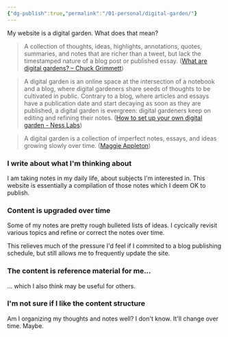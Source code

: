 ```yaml
---
{"dg-publish":true,"permalink":"/01-personal/digital-garden/"}
---
```



My website is a digital garden. What does that mean?

> A collection of thoughts, ideas, highlights, annotations, quotes, summaries, and notes that are richer than a tweet, but lack the timestamped nature of a blog post or published essay. ([What are digital gardens? – Chuck Grimmett](https://cagrimmett.com/notes/2020/11/08/what-are-digital-gardens/))

> A digital garden is an online space at the intersection of a notebook and a blog, where digital gardeners share seeds of thoughts to be cultivated in public. Contrary to a blog, where articles and essays have a publication date and start decaying as soon as they are published, a digital garden is evergreen: digital gardeners keep on editing and refining their notes. ([How to set up your own digital garden - Ness Labs](https://nesslabs.com/digital-garden-set-up))

> A digital garden is a collection of imperfect notes, essays, and ideas growing slowly over time. ([Maggie Appleton](https://maggieappleton.com/))

### I write about what I'm thinking about

I am taking notes in my daily life, about subjects I'm interested in. This website is essentially a compilation of those notes which I deem OK to publish.

### Content is upgraded over time

Some of my notes are pretty rough bulleted lists of ideas. I cycically revisit various topics and refine or correct the notes over time.

This relieves much of the pressure I'd feel if I commited to a blog publishing schedule, but still allows me to frequently update the site.

### The content is reference material for me...

... which I also think may be useful for others.

### I'm not sure if I like the content structure

Am I organizing my thoughts and notes well? I don't know. It'll change over time. Maybe.


